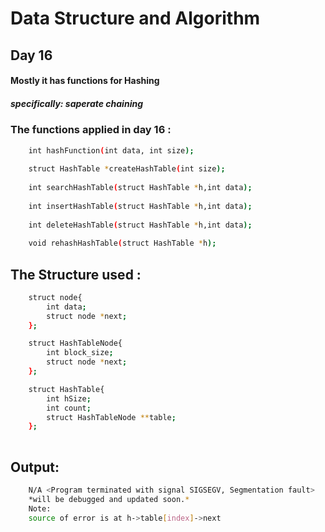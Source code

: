 # Data Structure and Algorithm

## Day 16

#### Mostly it has functions for Hashing
##### specifically: saperate chaining

### The functions applied in day 16 :
```sh
    int hashFunction(int data, int size);
    
    struct HashTable *createHashTable(int size);
    
    int searchHashTable(struct HashTable *h,int data);
    
    int insertHashTable(struct HashTable *h,int data);
    
    int deleteHashTable(struct HashTable *h,int data);
    
    void rehashHashTable(struct HashTable *h);

```
## The Structure used :
```sh
    struct node{
        int data;
        struct node *next;
    };

    struct HashTableNode{
        int block_size;  
        struct node *next;
    };

    struct HashTable{
        int hSize;      
        int count;      
        struct HashTableNode **table;
    };
    
```

## Output:
```sh
    N/A <Program terminated with signal SIGSEGV, Segmentation fault>
    *will be debugged and updated soon.*
    Note:
    source of error is at h->table[index]->next
```